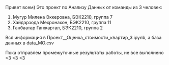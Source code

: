 Привет всем) 
Это проект по Анализу Данных от команды из 3 человек: 
1) Мугур Милена Эккеровна, БЭК2210, группа 7 
2) Хайдарзода Мехронахон, БЭК2210, группа 11
3) Ганбаатар Ганжаргал, БЭК2210, группа 2

Вся информация в Проект__Оценка_стоимости_квартир_3.ipynb, а база данных в data_MO.csv

Пока отправлем промежуточные результаты работы, не все выполнено <3 <3 <3

